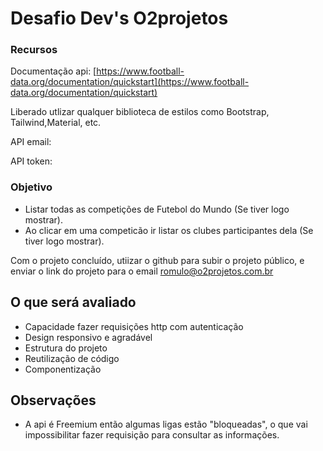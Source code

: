 # Desafio Dev's O2projetos

### Recursos

Documentação api: [https://www.football-data.org/documentation/quickstart](https://www.football-data.org/documentation/quickstart)

Liberado utlizar qualquer biblioteca de estilos como Bootstrap, Tailwind,Material, etc.

API email:

API token:

### Objetivo

- Listar todas as competições de Futebol do Mundo (Se tiver logo mostrar).
- Ao clicar em uma competicão ir listar os clubes participantes dela (Se tiver logo mostrar).

Com o projeto concluído, utiizar o github para subir o projeto público, e enviar o link do projeto para o email romulo@o2projetos.com.br

## O que será avaliado

- Capacidade fazer requisições http com autenticação
- Design responsivo e agradável
- Estrutura do projeto
- Reutilização de código
- Componentização

## Observações

- A api é Freemium então algumas ligas estão "bloqueadas", o que vai impossibilitar fazer requisição para consultar as informações.